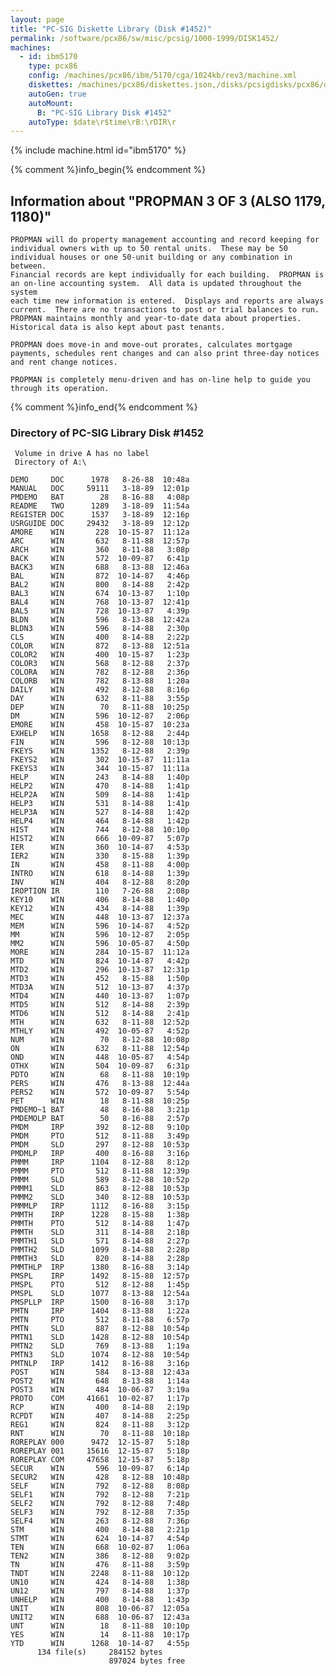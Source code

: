 ```yaml
---
layout: page
title: "PC-SIG Diskette Library (Disk #1452)"
permalink: /software/pcx86/sw/misc/pcsig/1000-1999/DISK1452/
machines:
  - id: ibm5170
    type: pcx86
    config: /machines/pcx86/ibm/5170/cga/1024kb/rev3/machine.xml
    diskettes: /machines/pcx86/diskettes.json,/disks/pcsigdisks/pcx86/diskettes.json
    autoGen: true
    autoMount:
      B: "PC-SIG Library Disk #1452"
    autoType: $date\r$time\rB:\rDIR\r
---
```


{% include machine.html id="ibm5170" %}

{% comment %}info_begin{% endcomment %}

## Information about "PROPMAN  3 OF 3 (ALSO 1179, 1180)"

    PROPMAN will do property management accounting and record keeping for
    individual owners with up to 50 rental units.  These may be 50
    individual houses or one 50-unit building or any combination in between.
    Financial records are kept individually for each building.  PROPMAN is
    an on-line accounting system.  All data is updated throughout the system
    each time new information is entered.  Displays and reports are always
    current.  There are no transactions to post or trial balances to run.
    PROPMAN maintains monthly and year-to-date data about properties.
    Historical data is also kept about past tenants.
    
    PROPMAN does move-in and move-out prorates, calculates mortgage
    payments, schedules rent changes and can also print three-day notices
    and rent change notices.
    
    PROPMAN is completely menu-driven and has on-line help to guide you
    through its operation.
{% comment %}info_end{% endcomment %}


### Directory of PC-SIG Library Disk #1452

     Volume in drive A has no label
     Directory of A:\

    DEMO     DOC      1978   8-26-88  10:48a
    MANUAL   DOC     59111   3-18-89  12:01p
    PMDEMO   BAT        28   8-16-88   4:08p
    README   TWO      1289   3-18-89  11:54a
    REGISTER DOC      1537   3-18-89  12:16p
    USRGUIDE DOC     29432   3-18-89  12:12p
    AMORE    WIN       228  10-15-87  11:12a
    ARC      WIN       632   8-11-88  12:57p
    ARCH     WIN       360   8-11-88   3:08p
    BACK     WIN       572  10-09-87   6:41p
    BACK3    WIN       688   8-13-88  12:46a
    BAL      WIN       872  10-14-87   4:46p
    BAL2     WIN       800   8-14-88   2:42p
    BAL3     WIN       674  10-13-87   1:10p
    BAL4     WIN       768  10-13-87  12:41p
    BAL5     WIN       728  10-13-87   4:39p
    BLDN     WIN       596   8-13-88  12:42a
    BLDN3    WIN       596   8-14-88   2:30p
    CLS      WIN       400   8-14-88   2:22p
    COLOR    WIN       872   8-13-88  12:51a
    COLOR2   WIN       400  10-15-87   1:23p
    COLOR3   WIN       568   8-12-88   2:37p
    COLORA   WIN       782   8-12-88   2:36p
    COLORB   WIN       782   8-13-88   1:20a
    DAILY    WIN       492   8-12-88   8:16p
    DAY      WIN       632   8-11-88   3:55p
    DEP      WIN        70   8-11-88  10:25p
    DM       WIN       596  10-12-87   2:06p
    EMORE    WIN       458  10-15-87  10:23a
    EXHELP   WIN      1658   8-12-88   2:44p
    FIN      WIN       596   8-12-88  10:13p
    FKEYS    WIN      1352   8-12-88   2:39p
    FKEYS2   WIN       302  10-15-87  11:11a
    FKEYS3   WIN       344  10-15-87  11:11a
    HELP     WIN       243   8-14-88   1:40p
    HELP2    WIN       470   8-14-88   1:41p
    HELP2A   WIN       509   8-14-88   1:41p
    HELP3    WIN       531   8-14-88   1:41p
    HELP3A   WIN       527   8-14-88   1:42p
    HELP4    WIN       464   8-14-88   1:42p
    HIST     WIN       744   8-12-88  10:10p
    HIST2    WIN       666  10-09-87   5:07p
    IER      WIN       360  10-14-87   4:53p
    IER2     WIN       330   8-15-88   1:39p
    IN       WIN       458   8-11-88   4:00p
    INTRO    WIN       618   8-14-88   1:39p
    INV      WIN       404   8-12-88   8:20p
    IROPTION IR        110   7-26-88   2:08p
    KEY10    WIN       406   8-14-88   1:40p
    KEY12    WIN       434   8-14-88   1:39p
    MEC      WIN       448  10-13-87  12:37a
    MEM      WIN       596  10-14-87   4:52p
    MM       WIN       596  10-12-87   2:05p
    MM2      WIN       596  10-05-87   4:50p
    MORE     WIN       284  10-15-87  11:12a
    MTD      WIN       824  10-14-87   4:42p
    MTD2     WIN       296  10-13-87  12:31p
    MTD3     WIN       452   8-15-88   1:50p
    MTD3A    WIN       512  10-13-87   4:37p
    MTD4     WIN       440  10-13-87   1:07p
    MTD5     WIN       512   8-14-88   2:39p
    MTD6     WIN       512   8-14-88   2:41p
    MTH      WIN       632   8-11-88  12:52p
    MTHLY    WIN       492  10-05-87   4:52p
    NUM      WIN        70   8-12-88  10:08p
    ON       WIN       632   8-11-88  12:54p
    OND      WIN       448  10-05-87   4:54p
    OTHX     WIN       504  10-09-87   6:31p
    PDTO     WIN        68   8-11-88  10:19p
    PERS     WIN       476   8-13-88  12:44a
    PERS2    WIN       572  10-09-87   5:54p
    PET      WIN        18   8-11-88  10:25p
    PMDEMO~1 BAT        48   8-16-88   3:21p
    PMDEMOLP BAT        50   8-16-88   2:57p
    PMDM     IRP       392   8-12-88   9:10p
    PMDM     PTO       512   8-11-88   3:49p
    PMDM     SLD       297   8-12-88  10:53p
    PMDMLP   IRP       400   8-16-88   3:16p
    PMMM     IRP      1104   8-12-88   8:12p
    PMMM     PTO       512   8-11-88  12:39p
    PMMM     SLD       589   8-12-88  10:52p
    PMMM1    SLD       863   8-12-88  10:53p
    PMMM2    SLD       340   8-12-88  10:53p
    PMMMLP   IRP      1112   8-16-88   3:15p
    PMMTH    IRP      1228   8-15-88   1:38p
    PMMTH    PTO       512   8-14-88   1:47p
    PMMTH    SLD       311   8-14-88   2:18p
    PMMTH1   SLD       571   8-14-88   2:27p
    PMMTH2   SLD      1099   8-14-88   2:28p
    PMMTH3   SLD       820   8-14-88   2:28p
    PMMTHLP  IRP      1380   8-16-88   3:14p
    PMSPL    IRP      1492   8-15-88  12:57p
    PMSPL    PTO       512   8-12-88   1:45p
    PMSPL    SLD      1077   8-13-88  12:54a
    PMSPLLP  IRP      1500   8-16-88   3:17p
    PMTN     IRP      1404   8-13-88   1:22a
    PMTN     PTO       512   8-11-88   6:57p
    PMTN     SLD       887   8-12-88  10:54p
    PMTN1    SLD      1428   8-12-88  10:54p
    PMTN2    SLD       769   8-13-88   1:19a
    PMTN3    SLD      1074   8-12-88  10:54p
    PMTNLP   IRP      1412   8-16-88   3:16p
    POST     WIN       584   8-13-88  12:43a
    POST2    WIN       648   8-13-88   1:14a
    POST3    WIN       484  10-06-87   3:19a
    PROTO    COM     41661  10-02-87   1:17p
    RCP      WIN       400   8-14-88   2:19p
    RCPDT    WIN       407   8-14-88   2:25p
    REG1     WIN       824   8-11-88   3:12p
    RNT      WIN        70   8-11-88  10:18p
    ROREPLAY 000      9472  12-15-87   5:18p
    ROREPLAY 001     15616  12-15-87   5:18p
    ROREPLAY COM     47658  12-15-87   5:18p
    SECUR    WIN       596  10-09-87   6:14p
    SECUR2   WIN       428   8-12-88  10:48p
    SELF     WIN       792   8-12-88   8:08p
    SELF1    WIN       792   8-12-88   7:21p
    SELF2    WIN       792   8-12-88   7:48p
    SELF3    WIN       792   8-12-88   7:35p
    SELF4    WIN       263   8-12-88   7:36p
    STM      WIN       400   8-14-88   2:21p
    STMT     WIN       624  10-14-87   4:54p
    TEN      WIN       668  10-02-87   1:06a
    TEN2     WIN       386   8-12-88   9:02p
    TN       WIN       476   8-11-88   3:59p
    TNDT     WIN      2248   8-11-88  10:12p
    UN10     WIN       424   8-14-88   1:38p
    UN12     WIN       797   8-14-88   1:37p
    UNHELP   WIN       400   8-14-88   1:43p
    UNIT     WIN       808  10-06-87  12:05a
    UNIT2    WIN       688  10-06-87  12:43a
    UNT      WIN        18   8-11-88  10:10p
    YES      WIN        14   8-11-88  10:17p
    YTD      WIN      1268  10-14-87   4:55p
          134 file(s)     284152 bytes
                          897024 bytes free
